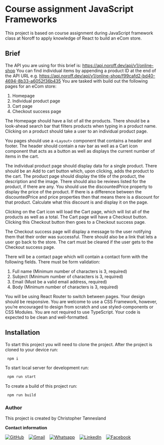 # Course assignment JavaScript Frameworks

This project is based on course assignment during JavaScript framework class at Noroff to apply knowledge of React to build an eCom store.

## Brief

The API you are using for this brief is: <https://api.noroff.dev/api/v1/online-shop>
You can find individual items by appending a product ID at the end of the API URL e.g. <https://api.noroff.dev/api/v1/online-shop/f99cafd2-bd40-4694-8b33-a6052f36b435>
You are tasked with build out the following pages for an eCom store:

1. Homepage
2. Individual product page
3. Cart page
4. Checkout success page

The Homepage should have a list of all the products. There should be a look-ahead search bar that filters products when typing in a product name. Clicking on a product should take a user to an individual product page.

You pages should use a `<Layout>` component that contains a header and footer. The header should contain a nav bar as well as a Cart icon component that acts as a button as well as displays the current number of items in the cart.

The individual product page should display data for a single product. There should be an Add to cart button which, upon clicking, adds the product to the cart. The product page should display the title of the product, the description and the image. There should also be reviews listed for the product, if there are any. You should use the discountedPrice property to display the price of the product. If there is a difference between the discountedPrice and price properties then that means there is a discount for that product. Calculate what this discount is and display it on the page.

Clicking on the Cart icon will load the Cart page, which will list all of the products as well as a total. The Cart page will have a Checkout button. Clicking this Checkout button then goes to a Checkout success page.

The Checkout success page will display a message to the user notifying them that their order was successful. There should also be a link that lets a user go back to the store. The cart must be cleared if the user gets to the Checkout success page.

There will be a contact page which will contain a contact form with the following fields. There must be form validation:

1. Full name (Minimum number of characters is 3, required)
2. Subject (Minimum number of characters is 3, required)
3. Email (Must be a valid email address, required)
4. Body (Minimum number of characters is 3, required)

You will be using React Router to switch between pages.
Your design should be responsive. You are welcome to use a CSS Framework, however, you’re encouraged to design from scratch and use styled-components or CSS Modules.
You are not required to use TypeScript.
Your code is expected to be clean and well-formatted.

## Installation

To start this project you will need to clone the project. After the project is cloned to your device run:

```md
 npm i
```

To start local server for development run:

```md
 npm run start 
```

To create a build of this project run:

```md
 npm run build
```

### Author

This project is created by Christopher Tønnesland

**Contact information**

<div style="display: flex; gap: 15px; flex-wrap: wrap;">
<a href="https://github.com/christonn"><img src="https://img.shields.io/badge/github-%23181717.svg?style=plastic&logo=github&logoColor=white" alt="GitHub"/></a>
<a href="mailto:christopher.tonnesland@gmail.com"><img img src="https://img.shields.io/badge/gmail-%23EA4335.svg?style=plastic&logo=gmail&logoColor=white" alt="Gmail"/></a>
<a href="https://wa.me/+4745481637"><img src="https://img.shields.io/badge/whatsapp-%2325D366.svg?style=plastic&logo=whatsapp&logoColor=white" alt="Whatsapp"/></a>
<a href="https://linkedin.com/in/christopher tønnesland"><img src="https://img.shields.io/badge/linkedin-%230A66C2.svg?style=plastic&logo=linkedin&logoColor=white" alt="LinkedIn"/></a>
<a href="https://www.facebook.com/7oSkaaa"><img src="https://img.shields.io/badge/facebook-%231877F2.svg?style=plastic&logo=facebook&logoColor=white" alt="Facebook"/></a>
</div>
